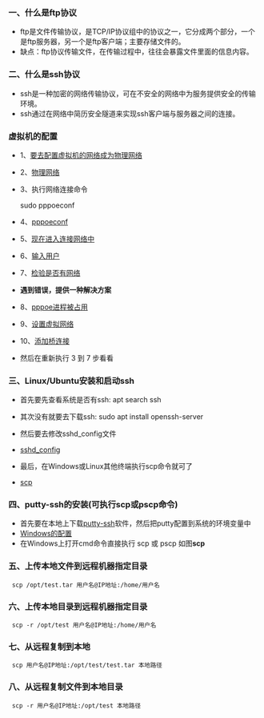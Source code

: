 ### 一、什么是ftp协议
- ftp是文件传输协议，是TCP/IP协议组中的协议之一，它分成两个部分，一个是ftp服务器，另一个是ftp客户端；主要存储文件的。
- 缺点：ftp协议传输文件，在传输过程中，往往会暴露文件里面的信息内容。
   
### 二、什么是ssh协议
- ssh是一种加密的网络传输协议，可在不安全的网络中为服务提供安全的传输环境。
- ssh通过在网络中简历安全隧道来实现ssh客户端与服务器之间的连接。
### 虚拟机的配置
- 1、[要去配置虚拟机的网络成为物理网络](img/1-1.png)

- 2、[物理网络](img/1-2.png)

- 3、执行网络连接命令
	
	sudo pppoeconf

- 4、[pppoeconf](img/1-3.png)

- 5、[现在进入连接网络中](img/1-4.png)

- 6、[输入用户](img/1-5.png)

- 7、[检验是否有网络](img/1-6.png)

- **遇到错误，提供一种解决方案**

- 8、[pppoe进程被占用](img/2.png)

- 9、[设置虚拟网络](img/1-7.png)

- 10、[添加桥连接](img/2-2.png)

-  然后在重新执行 3 到 7 步看看


  
### 三、Linux/Ubuntu安装和启动ssh

- 首先要先查看系统是否有ssh:  apt search ssh

- 其次没有就要去下载ssh: sudo apt install openssh-server

- 然后要去修改sshd_config文件

- [sshd_config](img/1.png)

- 最后，在Windows或Linux其他终端执行scp命令就可了

- [scp](img/2.png)
   
### 四、putty-ssh的安装(可执行scp或pscp命令)
- 首先要在本地上下载[putty-ssh](https://www.chiark.greenend.org.uk/~sgtatham/putty/latest.html)软件，然后把putty配置到系统的环境变量中
- [Windows的配置](img/3.png)
- 在Windows上打开cmd命令直接执行 scp 或 pscp 如图**scp**
   
### 五、上传本地文件到远程机器指定目录

	 scp /opt/test.tar 用户名@IP地址:/home/用户名

### 六、上传本地目录到远程机器指定目录

	 scp -r /opt/test 用户名@IP地址:/home/用户名

### 七、从远程复制到本地

	 scp 用户名@IP地址:/opt/test/test.tar 本地路径

### 八、从远程复制文件到本地目录

	 scp -r 用户名@IP地址:/opt/test 本地路径
